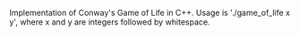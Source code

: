 Implementation of Conway's Game of Life in C++.
Usage is './game_of_life x y', where x and y are integers followed by whitespace.
